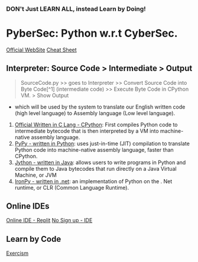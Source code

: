 ### DON't Just LEARN ALL, instead Learn by Doing!

# PyberSec: Python w.r.t CyberSec.
[Official WebSite](https://www.python.org/)
[Cheat Sheet](https://zerotomastery.io/cheatsheets/python-cheat-sheet?utm_source=udemy&utm_medium=coursecontent)

## Interpreter: Source Code > Intermediate > Output
> SourceCode.py >> goes to Interpreter >> Convert Source Code into Byte Code[^1] (intermediate code) >> Execute Byte Code in CPython VM. > Show Output
- which will be used by the system to translate our English written code (high level language) to Assembly language (Low level language).

1. [Official Written in C Lang - CPython](https://cython.org/): First compiles Python code to intermediate bytecode that is then interpreted by a VM into machine-native assembly language.
2. [PyPy - written in Python](https://www.pypy.org/): uses just-in-time (JIT) compilation to translate Python code into machine-native assembly language, faster than CPython.
3. [Jython - written in Java](https://www.jython.org/): allows users to write programs in Python and compile them to Java bytecodes that run directly on a Java Virtual Machine, or JVM
4. [IronPy - written in .net](https://ironpython.net/): an implementation of Python on the . Net runtime, or CLR (Common Language Runtime).

## Online IDEs
[Online IDE - Replit](https://replit.com/)
[No Sign up - IDE](https://glot.io/)

## Learn by Code
[Exercism](https://exercism.org/dashboard)
